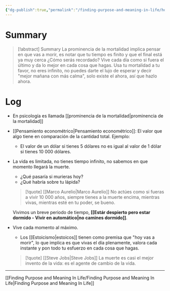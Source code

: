 ```yaml
---
{"dg-publish":true,"permalink":"/finding-purpose-and-meaning-in-life/how-do-you-want-to-be-remembered/","hide":true}
---
```


# Summary
>[!abstract] Summary
> La prominencia de la mortalidad implica pensar en que vas a morir, es notar que tu tiempo es finito y que el final está ya muy cerca ¿Cómo serás recordado? Vive cada día como si fuera el último y da lo mejor en cada cosa que hagas. Usa tu mortalidad a tu favor, no eres infinito, no puedes darte el lujo de esperar y decir "mejor mañana con más calma", solo existe el ahora, así que hazlo ahora.

# Log
- En psicología es llamada [[prominencia de la mortalidad\|prominencia de la mortalidad]]
- [[Pensamiento econométrico\|Pensamiento econométrico]]: El valor que algo tiene en comparación de la cantidad total. Ejemplo:
   - El valor de un dólar si tienes 5 dólares no es igual al valor de 1 dólar si tienes 10 000 dólares.
- La vida es limitada, no tienes tiempo infinito, no sabemos en que momento llegará la muerte.
   - ¿Qué pasaría si murieras hoy?
   - ¿Qué habría sobre tu lápida?
   > [!quote] [[Marco Aurelio\|Marco Aurelio]]
   > No actúes como si fueras a vivir 10 000 años, siempre tienes a la muerte encima, mientras vivas, mientras esté en tu poder, se bueno.
   
   Vivimos un breve periodo de tiempo, **[[Estár despierto pero estar dormido - Vivir en  automático\|no camines dormido]]**.

- Vive cada momento al máximo.
   - Los [[Estoicismo\|estoicos]] tienen como premisa que "hoy vas a morir", lo que implica es que vivas el día plenamente, valora cada instante y pon todo tu esfuerzo en cada cosa que hagas.
   > [!quote] [[Steve Jobs\|Steve Jobs]]
   > La muerte es casi el mejor invento de la vida: es el agente de cambio de la vida.

---
[[Finding Purpose and Meaning In Life/Finding Purpose and Meaning In Life\|Finding Purpose and Meaning In Life]]